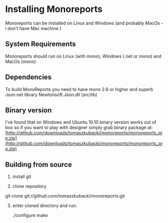 Installing Monoreports
======================

Monoreports can be installed on Linux and Windows 
(and probably MacOs - i don't have Mac machine )

System Requirements
-------------------
Monoreports should run on Linux (with mono), Windows (.net or mono) and MacOs (mono)

Dependencies
------------

To build MonoReports you need to have mono 2.6 or higher and superb Json.net library Newtonsoft.Json.dll (src/lib)

Binary version
------------------
I've found that on Windows and  Ubuntu 10.10 binary version works out of box
so if you want to play with designer simply grab binary package at:
[http://github.com/downloads/tomaszkubacki/monoreports/monoreports_pre.zip](http://github.com/downloads/tomaszkubacki/monoreports/monoreports_pre.zip)


Building from source
----------------------

1. install git

2. clone repository

git clone git://github.com/tomaszkubacki/monoreports.git

3. enter cloned directory and run:

	./configure
	make



 

